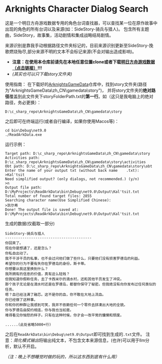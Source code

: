 # Arknights Character Dialog Search

这是一个明日方舟游戏数据专用的角色台词查找器，可以查找某一位在原作故事中出现的角色的所有台词以及来源(如：SideStory-骑兵与猎人)。
包含所有主题曲，SideStory，故事集，活动剧情和集成战略结局剧情。

来源识别是靠我手动根据路径文件夹标记的，目前来源识别更新至SideStory-挽歌燃烧殆尽,部分来源不明的文本不会标记来源(不会对输出造成影响)。

- **注意：在使用本仓库前请先在本地任意位置clone或者下载[明日方舟游戏数据（点击链接）](https://github.com/Kengxxiao/ArknightsGameData)!!!**
- *(其实也可以只下载story文件夹)*

使用指南：
在下载好的[ArknightsGameData](https://github.com/Kengxxiao/ArknightsGameData)仓库中，找到story文件夹(路径为"ArknightsGameData\zh_CN\gamedata\story")，
并将story文件夹的**绝对路径**覆盖到此文件夹下storyFolderPath.txt的**第一行**。如（这只是我电脑上的绝对路径，务必更换）：
```
D:\c_sharp_repo\ArknightsGameData\zh_CN\gamedata\story
```

之后即可在终端运行(或者自行编译，如果你使用Macos等)：
```
cd bin\Debug\net9.0
./ReadArkData.exe
```
运行示例：
```
Target path: D:\c_sharp_repo\ArknightsGameData\zh_CN\gamedata\story
Activities path: D:\c_sharp_repo\ArknightsGameData\zh_CN\gamedata\story\activities
Obt path: D:\c_sharp_repo\ArknightsGameData\zh_CN\gamedata\story\obt
Enter the name of your output txt (without back name    .txt):
>Kal'tsit
Need simplified output? (only dialogs, not recommended.) (y/n)
>n
Output file path: D:\MyProjects\ReadArkData\bin\Debug\net9.0\Output\Kal'tsit.txt
Total number of found target files: 2855
Searching character name(Use Simplified Chinese):
>凯尔希
Done! The output file is saved at: D:\MyProjects\ReadArkData\bin\Debug\net9.0\Output\Kal'tsit.txt
```
生成的数据(仅截取一部分)
```
SideStory-骑兵与猎人
----------------------------------------
你回来了。
现在你是想通了，还是怎么？
你私自出动了。
我不干涉干员的私事，也不会过问他们做了些什么，只要他们没有损害罗德岛的利益。
希望你的行为不要有失你在罗德岛的身份，斯卡蒂。
你想要从我这里换到什么？
我所拥有的信息的价值，真有这么轻贱？
但我知道你假称任务，去了卡西米尔的滴水村，还和其他干员发生了冲突。
那个孩子无论是在滴水村还是在罗德岛，都替你保守了秘密。但我绝没有向你发布过任何类似的任务。
嗯？血已经注满了融芯。这不是你的血，你不敢在大地上流血。
你已经做了这种事。
你和你的种群让我感到可笑，我并不依赖任何一个零件去拼凑出大地的全貌。
你与罗德岛由契约相连，你与我也当如是。
难得看见你恼怒的样子。只有在这种时候，你才会一改平常的慵懒和颓废。

......(此处省略5000+行)
```
之后在`ReadArkData\bin\Debug\net9.0\Output`即可找到生成的`.txt`文件。
注意：*简化模式输出*将输出纯文本，不包含文本来源信息，(也许)可以用于llm分析，默认不开启。




*（注：晚上不想睡觉时做的玩的，所以这东西到底有什么用）*